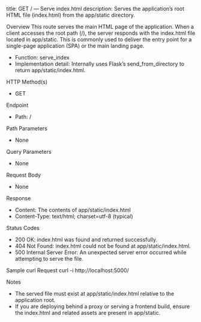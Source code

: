 title: GET / — Serve index.html
description: Serves the application’s root HTML file (index.html) from the app/static directory.

Overview
This route serves the main HTML page of the application. When a client accesses the root path (/), the server responds with the index.html file located in app/static. This is commonly used to deliver the entry point for a single-page application (SPA) or the main landing page.

- Function: serve_index
- Implementation detail: Internally uses Flask’s send_from_directory to return app/static/index.html.

HTTP Method(s)
- GET

Endpoint
- Path: /

Path Parameters
- None

Query Parameters
- None

Request Body
- None

Response
- Content: The contents of app/static/index.html
- Content-Type: text/html; charset=utf-8 (typical)

Status Codes
- 200 OK: index.html was found and returned successfully.
- 404 Not Found: index.html could not be found at app/static/index.html.
- 500 Internal Server Error: An unexpected server error occurred while attempting to serve the file.

Sample curl Request
    curl -i http://localhost:5000/

Notes
- The served file must exist at app/static/index.html relative to the application root.
- If you are deploying behind a proxy or serving a frontend build, ensure the index.html and related assets are present in app/static.